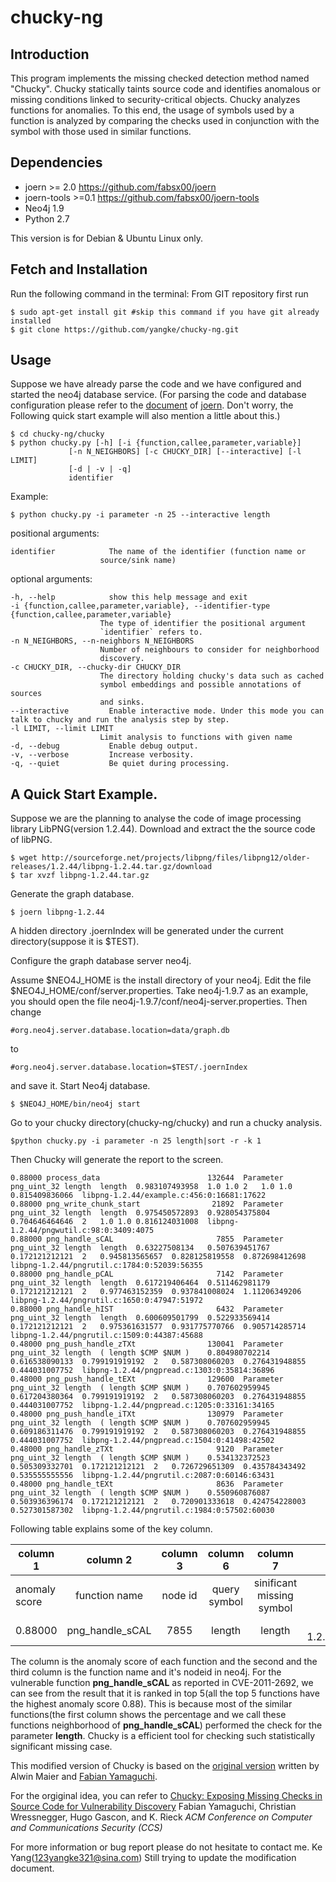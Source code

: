 chucky-ng
==============

Introduction
--
This program implements the missing checked detection method named "Chucky".
Chucky statically taints source code and identifies anomalous or missing conditions linked to security-critical objects.
Chucky analyzes functions for anomalies. To this end, the usage of symbols
used by a function is analyzed by comparing the checks used in conjunction
with the symbol with those used in similar functions.

Dependencies
--
+ joern >= 2.0 <https://github.com/fabsx00/joern>
+ joern-tools >=0.1 <https://github.com/fabsx00/joern-tools>
+ Neo4j 1.9
+ Python 2.7

This version is for Debian & Ubuntu Linux only.

Fetch and Installation
--
Run the following command in the terminal:
From GIT repository first run

    $ sudo apt-get install git #skip this command if you have git already installed
    $ git clone https://github.com/yangke/chucky-ng.git
    
Usage
--
Suppose we have already parse the code and we have configured and started the neo4j database service.
(For parsing the code and database configuration please refer to the [document](http://joern.readthedocs.org/en/latest/) of [joern](https://github.com/fabsx00/joern). Don't worry, the Following quick start example will also mention a little about this.)

    $ cd chucky-ng/chucky
    $ python chucky.py [-h] [-i {function,callee,parameter,variable}]
                 [-n N_NEIGHBORS] [-c CHUCKY_DIR] [--interactive] [-l LIMIT]
                 [-d | -v | -q]
                 identifier
Example: 

    $ python chucky.py -i parameter -n 25 --interactive length
    
positional arguments:

    identifier            The name of the identifier (function name or
                        source/sink name)

optional arguments:

    -h, --help            show this help message and exit
    -i {function,callee,parameter,variable}, --identifier-type {function,callee,parameter,variable}
                        The type of identifier the positional argument
                        `identifier` refers to.
    -n N_NEIGHBORS, --n-neighbors N_NEIGHBORS
                        Number of neighbours to consider for neighborhood
                        discovery.
    -c CHUCKY_DIR, --chucky-dir CHUCKY_DIR
                        The directory holding chucky's data such as cached
                        symbol embeddings and possible annotations of sources
                        and sinks.
    --interactive         Enable interactive mode. Under this mode you can talk to chucky and run the analysis step by step.
    -l LIMIT, --limit LIMIT
                        Limit analysis to functions with given name
    -d, --debug           Enable debug output.
    -v, --verbose         Increase verbosity.
    -q, --quiet           Be quiet during processing.
    
    
A Quick Start Example.
--
Suppose we are the planning to analyse the code of image processing library LibPNG(version 1.2.44).
Download and extract the the source code of libPNG.

    $ wget http://sourceforge.net/projects/libpng/files/libpng12/older-releases/1.2.44/libpng-1.2.44.tar.gz/download
    $ tar xvzf libpng-1.2.44.tar.gz
Generate the graph database.

    $ joern libpng-1.2.44
    
A hidden directory .joernIndex will be generated under the current directory(suppose it is $TEST).

Configure the graph database server neo4j.

Assume $NEO4J_HOME is the install directory of your neo4j.
Edit the file $NEO4J_HOME/conf/server.properties.
Take neo4j-1.9.7 as an example, you should open the file neo4j-1.9.7/conf/neo4j-server.properties.
Then change 

    #org.neo4j.server.database.location=data/graph.db
to 

    #org.neo4j.server.database.location=$TEST/.joernIndex
and save it.
Start Neo4j database. 

    $ $NEO4J_HOME/bin/neo4j start
Go to your chucky directory(chucky-ng/chucky) and run a chucky analysis.

    $python chucky.py -i parameter -n 25 length|sort -r -k 1

Then Chucky will generate the report to the screen.

    0.88000	process_data                  	    132644	Parameter	png_uint_32	length	length	0.983107493958	1.0	1.0	2	1.0	1.0	0.815409836066	libpng-1.2.44/example.c:456:0:16681:17622
    0.88000	png_write_chunk_start         	     21892	Parameter	png_uint_32	length	length	0.975450572893	0.928054375804	0.704646464646	2	1.0	1.0	0.816124031008	libpng-1.2.44/pngwutil.c:98:0:3409:4075
    0.88000	png_handle_sCAL               	      7855	Parameter	png_uint_32	length	length	0.63227508134	0.507639451767	0.172121212121	2	0.945813565657	0.828125819558	0.872698412698	libpng-1.2.44/pngrutil.c:1784:0:52039:56355
    0.88000	png_handle_pCAL               	      7142	Parameter	png_uint_32	length	length	0.617219406464	0.511462981179	0.172121212121	2	0.977463152359	0.937841008024	1.11206349206	libpng-1.2.44/pngrutil.c:1650:0:47947:51972
    0.88000	png_handle_hIST               	      6432	Parameter	png_uint_32	length	length	0.600609501799	0.522933569414	0.172121212121	2	0.975361631577	0.931775770766	0.905714285714	libpng-1.2.44/pngrutil.c:1509:0:44387:45688
    0.48000	png_push_handle_zTXt          	    130041	Parameter	png_uint_32	length	( length $CMP $NUM )	0.804980702214	0.616538090133	0.799191919192	2	0.587308060203	0.276431948855	0.444031007752	libpng-1.2.44/pngpread.c:1303:0:35814:36896
    0.48000	png_push_handle_tEXt          	    129600	Parameter	png_uint_32	length	( length $CMP $NUM )	0.707602959945	0.617204380364	0.799191919192	2	0.587308060203	0.276431948855	0.444031007752	libpng-1.2.44/pngpread.c:1205:0:33161:34165
    0.48000	png_push_handle_iTXt          	    130979	Parameter	png_uint_32	length	( length $CMP $NUM )	0.707602959945	0.609186311476	0.799191919192	2	0.587308060203	0.276431948855	0.444031007752	libpng-1.2.44/pngpread.c:1504:0:41498:42502
    0.48000	png_handle_zTXt               	      9120	Parameter	png_uint_32	length	( length $CMP $NUM )	0.534132372523	0.505309332701	0.172121212121	2	0.726729651309	0.435784343492	0.535555555556	libpng-1.2.44/pngrutil.c:2087:0:60146:63431
    0.48000	png_handle_tEXt               	      8636	Parameter	png_uint_32	length	( length $CMP $NUM )	0.550960876087	0.503936396174	0.172121212121	2	0.720901333618	0.424754228003	0.527301587302	libpng-1.2.44/pngrutil.c:1984:0:57502:60030

Following table explains some of the key column.

| column 1      | column 2		| column 3 | column 6    |  column 7                 |  column 15                                 |
| ------------- |:---------------------:|:--------:|:-----------:|:-------------------------:|-------------------------------------------:|
| anomaly score | function name         | node id  |query symbol | sinificant missing symbol | function location                          |
| 0.88000       | png\_handle\_sCAL     | 7855     |length       | length                    | libpng-1.2.44/pngrutil.c:1784:0:52039:56355|



The column is the anomaly score of each function and the second and the third column is the function name and it's nodeid in neo4j. 
For the vulnerable function **png\_handle\_sCAL** as reported in CVE-2011-2692, we can see from the result that it is ranked in top 5(all the top 5 functions have the highest anomaly score 0.88).
This is because most of the similar functions(the first column shows the percentage and we call these functions neighborhood of  **png\_handle\_sCAL**) performed the  check for the parameter **length**.
Chucky is a efficient tool for checking such statistically significant missing case. 



This modified version of Chucky is based on the [original version](https://github.com/a0x77n/chucky-ng) written by Alwin Maier and [Fabian Yamaguchi](http://codeexploration.blogspot.de/).

For the orgiginal idea, you can refer to [Chucky: Exposing Missing Checks in Source Code for Vulnerability Discovery](http://user.informatik.uni-goettingen.de/~fyamagu/pdfs/2014-oakland.pdf)
 Fabian Yamaguchi, Christian Wressnegger, Hugo Gascon, and K. Rieck
*ACM Conference on Computer and Communications Security (CCS)*

For more information or bug report please do not hesitate to contact me. Ke Yang(123yangke321@sina.com) 
Still trying to update the modification document.
